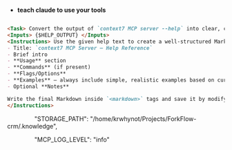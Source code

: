 - **teach claude to use your tools** 
```markdown

<Task> Convert the output of `context7 MCP server --help` into clear, concise project-relevant Markdown documentation and write it to `claude.md`. </Task>
<Inputs> {$HELP_OUTPUT} </Inputs>
<Instructions> Use the given help text to create a well-structured Markdown reference. Your documentation should include: 
- Title: `context7 MCP Server – Help Reference` 
- Brief intro 
- **Usage** section 
- **Commands** (if present) 
- **Flags/Options** 
- **Examples** — always include simple, realistic examples based on current project context 
- Optional **Notes**

Write the final Markdown inside `<markdown>` tags and save it by modifying `claude.md`.  
</Instructions>

```


                "STORAGE_PATH": "/home/krwhynot/Projects/ForkFlow-crm/.knowledge",

                "MCP_LOG_LEVEL": "info"